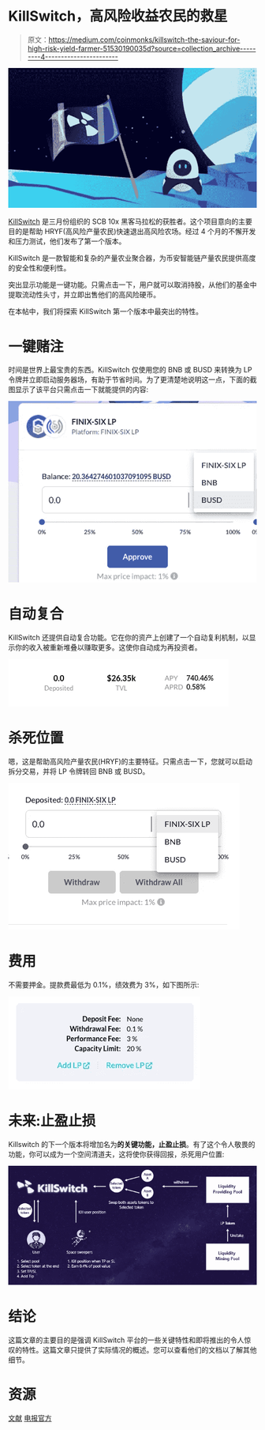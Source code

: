# KillSwitch，高风险收益农民的救星

> 原文：<https://medium.com/coinmonks/killswitch-the-saviour-for-high-risk-yield-farmer-51530190035d?source=collection_archive---------4----------------------->

![](img/a3d0517bbbbea0649e595a9ba0514b74.png)

[KillSwitch](https://app.killswitch.finance/) 是三月份组织的 SCB 10x 黑客马拉松的获胜者。这个项目意向的主要目的是帮助 HRYF(高风险产量农民)快速退出高风险农场。经过 4 个月的不懈开发和压力测试，他们发布了第一个版本。

KillSwitch 是一款智能和复杂的产量农业聚合器，为币安智能链产量农民提供高度的安全性和便利性。

突出显示功能是一键功能。只需点击一下，用户就可以取消持股，从他们的基金中提取流动性头寸，并立即出售他们的高风险硬币。

在本帖中，我们将探索 KillSwitch 第一个版本中最突出的特性。

# 一键赌注

时间是世界上最宝贵的东西。KillSwitch 仅使用您的 BNB 或 BUSD 来转换为 LP 令牌并立即启动服务器场，有助于节省时间。为了更清楚地说明这一点，下面的截图显示了该平台只需点击一下就能提供的内容:

![](img/839959cc7c5077d5445c07c5301af877.png)

# 自动复合

KillSwitch 还提供自动复合功能。它在你的资产上创建了一个自动复利机制，以显示你的收入被重新堆叠以赚取更多。这使你自动成为再投资者。

![](img/91d434de246d1a755f2f6b6a9db1c10e.png)

# 杀死位置

嗯，这是帮助高风险产量农民(HRYF)的主要特征。只需点击一下，您就可以启动拆分交易，并将 LP 令牌转回 BNB 或 BUSD。

![](img/b91a24e97793e8534aa98bbf943e0946.png)

# 费用

不需要押金。提款费最低为 0.1%，绩效费为 3%，如下图所示:

![](img/d151e206df8f0211473bc564b6c6d44a.png)

# 未来:止盈止损

Killswitch 的下一个版本将增加名为**的关键功能，止盈止损**。有了这个令人敬畏的功能，你可以成为一个空间清道夫，这将使你获得回报，杀死用户位置:

![](img/53ae470ed4a254e42cf4ec073c3cb375.png)

# 结论

这篇文章的主要目的是强调 KillSwitch 平台的一些关键特性和即将推出的令人惊叹的特性。这篇文章只提供了实际情况的概述。您可以查看他们的文档以了解其他细节。

# 资源

[文献](https://killswitchofficial.gitbook.io/killswitch/)
[电报官方](https://t.me/killswitchofficial)